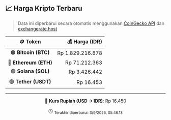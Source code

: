 

<!-- HARGA_KRIPTO -->
## 📈 Harga Kripto Terbaru

> Data ini diperbarui secara otomatis menggunakan [CoinGecko API](https://www.coingecko.com/) dan [exchangerate.host](https://exchangerate.host/)

<div align="center">

| 🪙 Token | 💰 Harga (IDR) |
|:------:|---------------:|
| 🟠 **Bitcoin (BTC)**   | Rp 1.829.216.878 |
| 🔵 **Ethereum (ETH)**  | Rp 71.212.363 |
| 🟣 **Solana (SOL)**    | Rp 3.426.442 |
| 🟢 **Tether (USDT)**   | Rp 16.453 |

---

💱 **Kurs Rupiah (USD → IDR)**: Rp 16.450

🕒 <sub>Terakhir diperbarui: 3/9/2025, 05.46.13</sub>

</div>
<!-- /HARGA_KRIPTO -->